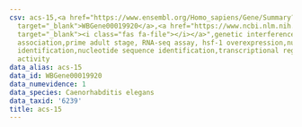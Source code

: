 ```yaml
---
csv: acs-15,<a href="https://www.ensembl.org/Homo_sapiens/Gene/Summary?db=core;g=WBGene00019920"
  target="_blank">WBGene00019920</a>,<a href="https://www.ncbi.nlm.nih.gov/pubmed/30894454"
  target="_blank"><i class="fas fa-file"></i></a>",genetic interference,functional
  association,prime adult stage, RNA-seq assay, hsf-1 overexpression,nucleotide sequence
  identification,nucleotide sequence identification,transcriptional regulation,up-regulates
  activity
data_alias: acs-15
data_id: WBGene00019920
data_numevidence: 1
data_species: Caenorhabditis elegans
data_taxid: '6239'
title: acs-15
---
```


